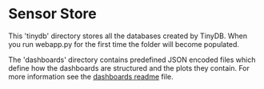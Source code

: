 # Sensor Store
This 'tinydb' directory stores all the databases created by TinyDB. When you run webapp.py for the first time the folder will become populated. 

The 'dashboards' directory contains predefined JSON encoded files which define how the dashboards are structured and the plots they contain. For more information see the [dashboards readme](dashboards/) file.